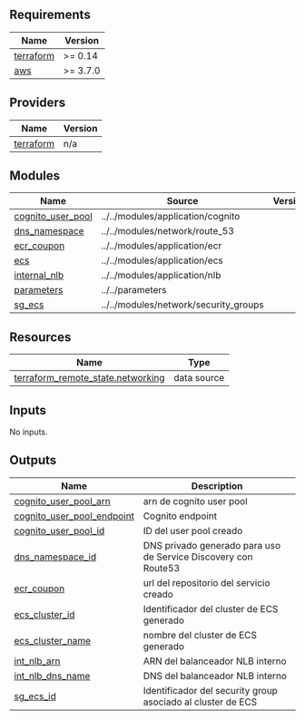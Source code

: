 <!-- BEGIN_TF_DOCS -->
## Requirements

| Name | Version |
|------|---------|
| <a name="requirement_terraform"></a> [terraform](#requirement\_terraform) | >= 0.14 |
| <a name="requirement_aws"></a> [aws](#requirement\_aws) | >= 3.7.0 |

## Providers

| Name | Version |
|------|---------|
| <a name="provider_terraform"></a> [terraform](#provider\_terraform) | n/a |

## Modules

| Name | Source | Version |
|------|--------|---------|
| <a name="module_cognito_user_pool"></a> [cognito\_user\_pool](#module\_cognito\_user\_pool) | ../../modules/application/cognito |  |
| <a name="module_dns_namespace"></a> [dns\_namespace](#module\_dns\_namespace) | ../../modules/network/route_53 |  |
| <a name="module_ecr_coupon"></a> [ecr\_coupon](#module\_ecr\_coupon) | ../../modules/application/ecr |  |
| <a name="module_ecs"></a> [ecs](#module\_ecs) | ../../modules/application/ecs |  |
| <a name="module_internal_nlb"></a> [internal\_nlb](#module\_internal\_nlb) | ../../modules/application/nlb |  |
| <a name="module_parameters"></a> [parameters](#module\_parameters) | ../../parameters |  |
| <a name="module_sg_ecs"></a> [sg\_ecs](#module\_sg\_ecs) | ../../modules/network/security_groups |  |

## Resources

| Name | Type |
|------|------|
| [terraform_remote_state.networking](https://registry.terraform.io/providers/hashicorp/terraform/latest/docs/data-sources/remote_state) | data source |

## Inputs

No inputs.

## Outputs

| Name | Description |
|------|-------------|
| <a name="output_cognito_user_pool_arn"></a> [cognito\_user\_pool\_arn](#output\_cognito\_user\_pool\_arn) | arn de cognito user pool |
| <a name="output_cognito_user_pool_endpoint"></a> [cognito\_user\_pool\_endpoint](#output\_cognito\_user\_pool\_endpoint) | Cognito endpoint |
| <a name="output_cognito_user_pool_id"></a> [cognito\_user\_pool\_id](#output\_cognito\_user\_pool\_id) | ID del user pool creado |
| <a name="output_dns_namespace_id"></a> [dns\_namespace\_id](#output\_dns\_namespace\_id) | DNS privado generado para uso de Service Discovery con Route53 |
| <a name="output_ecr_coupon"></a> [ecr\_coupon](#output\_ecr\_coupon) | url del repositorio del servicio creado |
| <a name="output_ecs_cluster_id"></a> [ecs\_cluster\_id](#output\_ecs\_cluster\_id) | Identificador del cluster de ECS generado |
| <a name="output_ecs_cluster_name"></a> [ecs\_cluster\_name](#output\_ecs\_cluster\_name) | nombre del cluster de ECS generado |
| <a name="output_int_nlb_arn"></a> [int\_nlb\_arn](#output\_int\_nlb\_arn) | ARN del balanceador NLB interno |
| <a name="output_int_nlb_dns_name"></a> [int\_nlb\_dns\_name](#output\_int\_nlb\_dns\_name) | DNS del balanceador NLB interno |
| <a name="output_sg_ecs_id"></a> [sg\_ecs\_id](#output\_sg\_ecs\_id) | Identificador del security group asociado al cluster de ECS |
<!-- END_TF_DOCS -->